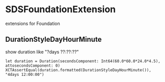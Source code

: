 # SDSFoundationExtension
extensions for Foundation

## DurationStyleDayHourMinute
show duration like "?days ??:??:??"
```
let duration = Duration(secondsComponent: Int64(60.0*60.0*24.0*4.5), attosecondsComponent: 0)
XCTAssertEqual(duration.formatted(DurationStyleDayHourMinute()), "4days 12:00:00")
```

